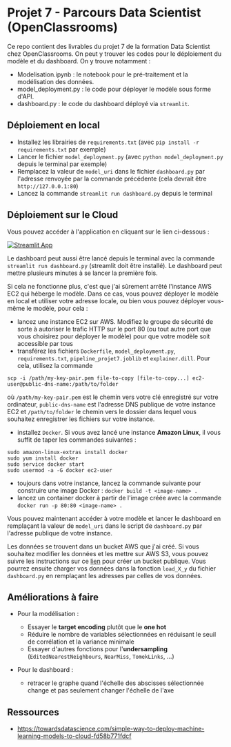 # Projet 7 - Parcours Data Scientist (OpenClassrooms)

Ce repo contient des livrables du projet 7 de la formation Data Scientist chez OpenClassrooms.
On peut y trouver les codes pour le déploiement du modèle et du dashboard. On y trouve notamment :
- Modelisation.ipynb : le notebook pour le pré-traitement et la modélisation des données.
- model_deployment.py : le code pour déployer le modèle sous forme d'API.
- dashboard.py : le code du dashboard déployé via `streamlit`.


## Déploiement en local

- Installez les librairies de ``requirements.txt`` (avec ``pip install -r requirements.txt`` par 
exemple)
- Lancer le fichier ``model_deployment.py`` (avec `python model_deployment.py` depuis le terminal par exemple)
- Remplacez la valeur de ``model_uri`` dans le fichier `dashboard.py` par l'adresse renvoyée par la commande 
précédente (cela devrait être ``http://127.0.0.1:80``)
- Lancez la commande ``streamlit run dashboard.py`` depuis le terminal


## Déploiement sur le Cloud

Vous pouvez accéder à l'application en cliquant sur le lien ci-dessous :

[![Streamlit App](https://static.streamlit.io/badges/streamlit_badge_black_white.svg)](https://gabriel1628-projet-7-dashboard-umy46h.streamlit.app)

Le dashboard peut aussi être lancé depuis le terminal avec la commande `streamlit run dashboard.py`
(streamlit doit être installé). Le dashboard peut mettre plusieurs minutes à se lancer la première fois.

Si cela ne fonctionne plus, c'est que j'ai sûrement arrêté l'instance AWS EC2 qui héberge le modèle.
Dans ce cas, vous pouvez déployer le modèle en local et utiliser votre adresse locale, ou bien vous pouvez
déployer vous-même le modèle, pour cela :
- lancez une instance EC2 sur AWS. Modifiez le groupe de sécurité de sorte à autoriser le trafic HTTP sur le port
80 (ou tout autre port que vous choisirez pour déployer le modèle) pour que votre modèle soit accessible par tous
- transférez les fichiers `Dockerfile`, `model_deployment.py`, `requirements.txt`, `pipeline_projet7.joblib` et
`explainer.dill`. Pour cela, utilisez la commande

`scp -i /path/my-key-pair.pem file-to-copy [file-to-copy...] ec2-user@public-dns-name:/path/to/folder`

où `/path/my-key-pair.pem` est le chemin vers votre clé enregistré sur votre ordinateur, `public-dns-name` est
l'adresse DNS publique de votre instance EC2 et `/path/to/folder` le chemin vers le dossier dans lequel vous
souhaitez enregistrer les fichiers sur votre instance.
- installez ``Docker``. Si vous avez lancé une instance __Amazon Linux__, il vous suffit de taper les commandes 
suivantes :
```
sudo amazon-linux-extras install docker
sudo yum install docker
sudo service docker start
sudo usermod -a -G docker ec2-user
```
- toujours dans votre instance, lancez la commande suivante pour construire une image Docker :
`docker build -t <image-name> .`
- lancez un container docker à partir de l'image créée avec la commande 
`docker run -p 80:80 <image-name> .`

Vous pouvez maintenant accéder à votre modèle et lancer le dashboard en remplaçant la valeur de ``model_uri`` dans
le script de ``dashboard.py`` par l'adresse publique de votre instance.

Les données se trouvent dans un bucket AWS que j'ai créé. Si vous souhaitez modifier les données et les mettre sur
AWS S3, vous pouvez suivre les instructions sur ce [lien](https://www.simplified.guide/aws/s3/create-public-bucket)
pour créer un bucket publique. Vous pourrez ensuite charger vos données dans la fonction ``load_X_y`` du fichier
``dashboard.py`` en remplaçant les adresses par celles de vos données.


## Améliorations à faire

- Pour la modélisation :
  - Essayer le __target encoding__ plutôt que le __one hot__
  - Réduire le nombre de variables sélectionnées en réduisant le seuil de corrélation et la variance minimale
  - Essayer d'autres fonctions pour l'__undersampling__ (`EditedNearestNeighbours`, `NearMiss`, `TomekLinks`, ...)

- Pour le dashboard :
  - retracer le graphe quand l'échelle des abscisses sélectionnée change et pas seulement changer l'échelle de l'axe


## Ressources

- https://towardsdatascience.com/simple-way-to-deploy-machine-learning-models-to-cloud-fd58b771fdcf

